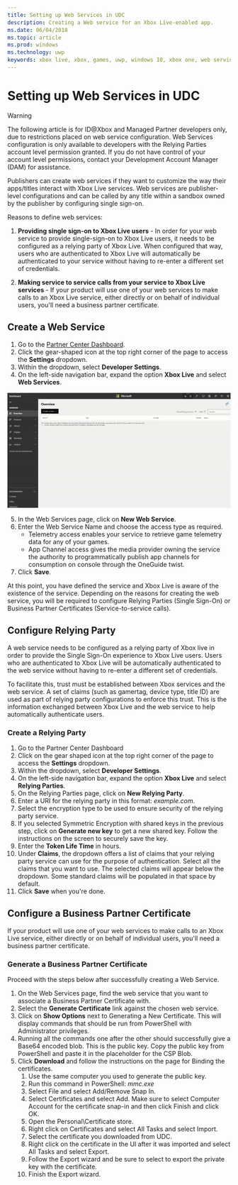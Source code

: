 ```yaml
---
title: Setting up Web Services in UDC
description: Creating a Web service for an Xbox Live-enabled app.
ms.date: 06/04/2018
ms.topic: article
ms.prod: windows
ms.technology: uwp
keywords: xbox live, xbox, games, uwp, windows 10, xbox one, web services
---
```


# Setting up Web Services in UDC

> [!WARNING]
> The following article is for ID@Xbox and Managed Partner developers only, due to restrictions placed on web service configuration. Web Services configuration is only available to developers with the Relying Parties account level permission granted. If you do not have control of your account level permissions, contact your Development Account Manager (DAM) for assistance.

Publishers can create web services if they want to customize the way their apps/titles interact with Xbox Live services.
Web services are publisher-level configurations and can be called by any title within a sandbox owned by the publisher by configuring single sign-on.

Reasons to define web services:

1. **Providing single sign-on to Xbox Live users** - In order for your web service to provide single-sign-on to Xbox Live users, it needs to be configured as a relying party of Xbox Live. When configured that way, users who are authenticated to Xbox Live will automatically be authenticated to your service without having to re-enter a different set of credentials.

2. **Making service to service calls from your service to Xbox Live services** - If your product will use one of your web services to make calls to an Xbox Live service, either directly or on behalf of individual users, you'll need a business partner certificate.


## Create a Web Service

1. Go to the [Partner Center Dashboard](https://partner.microsoft.com/dashboard/windows/overview).
2. Click the gear-shaped icon at the top right corner of the page to access the **Settings** dropdown.
3. Within the dropdown, select **Developer Settings**.
4. On the left-side navigation bar, expand the option **Xbox Live** and select **Web Services**.

![web services gif](../../images/dev-center/web-services/web-services.gif)

5. In the Web Services page, click on **New Web Service**.
6. Enter the Web Service Name and choose the access type as required.
    * Telemetry access enables your service to retrieve game telemetry data for any of your games.
    * App Channel access gives the media provider owning the service the authority to programmatically publish app channels for consumption on console through the OneGuide twist.
7. Click **Save**.

At this point, you have defined the service and Xbox Live is aware of the existence of the service.
Depending on the reasons for creating the web service, you will be required to configure Relying Parties (Single Sign-On) or Business Partner Certificates (Service-to-service calls).


## Configure Relying Party

A web service needs to be configured as a relying party of Xbox live in order to provide the Single Sign-On experience to Xbox Live users.
Users who are authenticated to Xbox Live will be automatically authenticated to the web service without having to re-enter a different set of credentials.

To facilitate this, trust must be established between Xbox services and the web service.
A set of claims (such as gamertag, device type, title ID) are used as part of relying party configurations to enforce this trust.
This is the information exchanged between Xbox Live and the web service to help automatically authenticate users.


### Create a Relying Party

1. Go to the Partner Center Dashboard  
2. Click on the gear shaped icon at the top right corner of the page to access the **Settings** dropdown.
3. Within the dropdown, select **Developer Settings**.
4. On the left-side navigation bar, expand the option **Xbox Live** and select **Relying Parties**.
5. On the Relying Parties page, click on **New Relying Party**.
6. Enter a URI for the relying party in this format: *example.com*.
7. Select the encryption type to be used to ensure security of the relying party service.
8. If you selected Symmetric Encryption with shared keys in the previous step, click on **Generate new key** to get a new shared key. Follow the instructions on the screen to securely save the key.
9. Enter the **Token Life Time** in hours.
10. Under **Claims**, the dropdown offers a list of claims that your relying party service can use for the purpose of authentication. Select all the claims that you want to use. The selected claims will appear below the dropdown. Some standard claims will be populated in that space by default.
11. Click **Save** when you're done.  


## Configure a Business Partner Certificate

If your product will use one of your web services to make calls to an Xbox Live service, either directly or on behalf of individual users, you'll need a business partner certificate.


### Generate a Business Partner Certificate

Proceed with the steps below after successfully creating a Web Service.

1. On the Web Services page, find the web service that you want to associate a Business Partner Certificate with.
2. Select the **Generate Certificate** link against the chosen web service.
3. Click on **Show Options** next to Generating a New Certificate. This will display commands that should be run from PowerShell with Administrator privileges.
4. Running all the commands one after the other should successfully give a Base64 encoded blob. This is the public key. Copy the public key from PowerShell and paste it in the placeholder for the CSP Blob.
5. Click **Download** and follow the instructions on the page for Binding the certificates.
    1. Use the same computer you used to generate the public key.
    2. Run this command in PowerShell: *mmc.exe*
    3. Select File and select Add/Remove Snap In.
    4. Select Certificates and select Add. Make sure to select Computer Account for the certificate snap-in and then click Finish and click OK.
    5. Open the Personal\Certificate store.
    6. Right click on Certificates and select All Tasks and select Import.
    7. Select the certificate you downloaded from UDC.
    8. Right click on the certificate in the UI after it was imported and select All Tasks and select Export.
    9. Follow the Export wizard and be sure to select to export the private key with the certificate.
    10. Finish the Export wizard.
